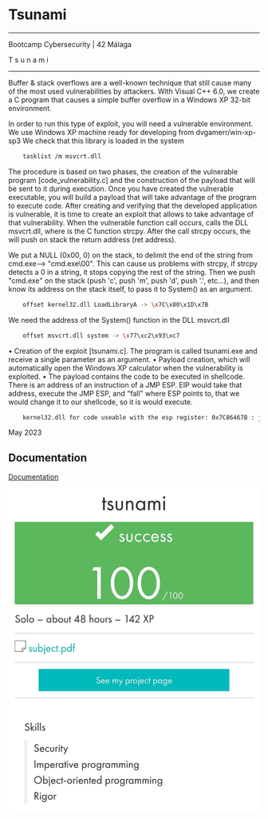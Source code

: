 # Tsunami

_____________________________________
 Bootcamp Cybersecurity | 42 Málaga
 
 T   s   u   n   a   m   i
_____________________________________


Buffer & stack overflows are a well-known technique that still cause many of the most used
vulnerabilities by attackers. With Visual C++ 6.0, we create a C program that causes a simple
buffer overflow in a Windows XP 32-bit environment.

In order to run this type of exploit, you will need a vulnerable environment.
We use Windows XP machine ready for developing from dvgamerr/win-xp-sp3
We check that this library is loaded in the system
```bash
    tasklist /m msvcrt.dll 
```

The procedure is based on two phases, the creation of the vulnerable program [code_vulnerability.c] 
and the construction of the payload that will be sent to it during execution.
Once you have created the vulnerable executable, you will build a payload that will
take advantage of the program to execute code.
After creating and verifying that the developed application is vulnerable, it is time to create an exploit that
allows to take advantage of that vulnerability.
When the vulnerable function call occurs, calls the DLL msvcrt.dll, where is the C function strcpy.
After the call strcpy occurs, the will push on stack the return address (ret address).

We put a NULL (0x00, 0) on the stack, to delimit the end of the string from cmd.exe--> "cmd.exe\00".
This can cause us problems with strcpy, if strcpy detects a 0 in a string, it stops copying the rest of the string.
Then we push "cmd.exe" on the stack (push 'c', push 'm', push 'd', push '.', etc...), and then know its address on the stack itself, to pass it to System() as an argument.
```bash
    offset kernel32.dll LoadLibraryA -> \x7C\x80\x1D\x7B
```
We need the address of the System() function in the DLL msvcrt.dll
```bash
    offset msvcrt.dll system -> \x77\xc2\x93\xc7
```

• Creation of the exploit [tsunami.c]. The program is called tsunami.exe and receive a single parameter as an argument.
• Payload creation, which will automatically open the Windows XP calculator when the vulnerability is exploited.
• The payload contains the code to be executed in shellcode.
There is an address of an instruction of a JMP ESP. EIP would take that address, execute the JMP ESP,
and "fall" where ESP points to, that we would change it to our shellcode, so it is would execute.
```bash
    kernel32.dll for code useable with the esp register: 0x7C86467B : jmp esp
```



May 2023

## Documentation

[Documentation](https://wiki.elhacker.net/bugs-y-exploits/overflows-y-shellcodes/exploits-y-stack-overflows-en-windows#TOC--Como-le-pasamos-al-programa-la-shellcode)

<p align="center"> <img src="https://github.com/cherrero42/BootCamp-Cybersecurity/blob/986cfa1465ca49f84dd0edeb9448a382820fb6a6/tsunami/tsunami.jpeg" /> </p>



